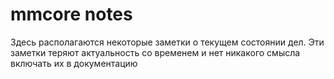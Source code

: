 # mmcore notes

Здесь располагаются некоторые заметки о текущем состоянии дел. Эти заметки теряют актуальность со временем и нет никакого смысла включать их в документацию

